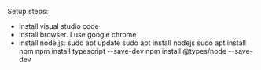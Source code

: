 Setup steps:
- install visual studio code
- install browser. I use google chrome
- install node.js:
    sudo apt update
    sudo apt install nodejs
    sudo apt install npm
    npm install typescript --save-dev
    npm install @types/node --save-dev